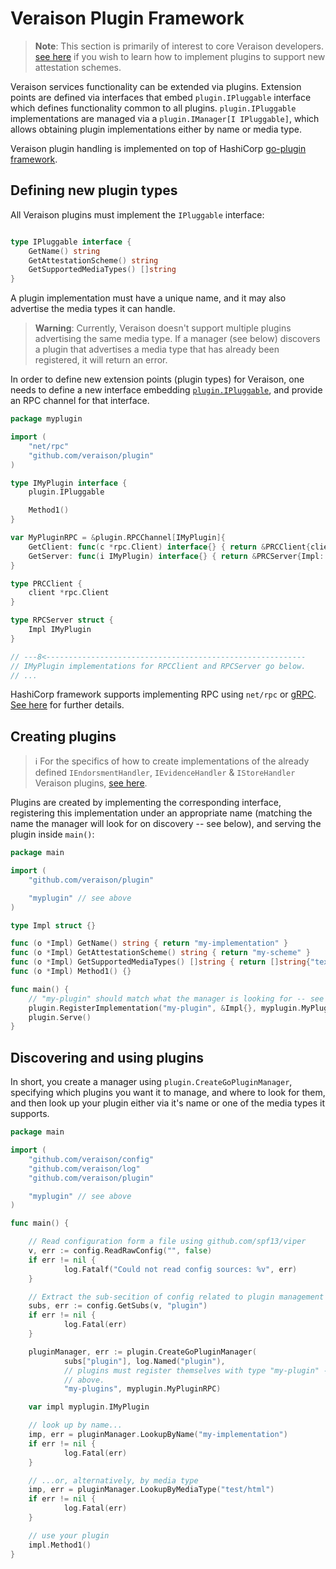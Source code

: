 # Veraison Plugin Framework

> **Note**: This section is primarily of interest to core Veraison
> developers. [see here](../scheme/README.md) if you wish to learn how to
> implement plugins to support new attestation schemes.

Veraison services functionality can be extended via plugins. Extension points
are defined via interfaces that embed `plugin.IPluggable` interface which defines
functionality common to all plugins. `plugin.IPluggable` implementations are
managed via a `plugin.IManager[I IPluggable]`, which allows obtaining plugin
implementations either by name or media type.

Veraison plugin handling is implemented on top of HashiCorp [go-plugin
framework](https://github.com/hashicorp/go-plugin).

## Defining new plugin types

All Veraison plugins must implement the `IPluggable` interface:

```go

type IPluggable interface {
	GetName() string
	GetAttestationScheme() string
	GetSupportedMediaTypes() []string
}

```

A plugin implementation must have a unique name, and it may also advertise the
media types it can handle.

> **Warning**: Currently, Veraison doesn't support multiple plugins advertising
> the same media type. If a manager (see below) discovers a plugin that
> advertises a media type that has already been registered, it will return an
> error.

In order to define new extension points (plugin types) for Veraison, one needs
to define a new interface embedding [`plugin.IPluggable`](./ipluggable.go), and
provide an RPC channel for that interface.

```go
package myplugin

import (
    "net/rpc"
    "github.com/veraison/plugin"
)

type IMyPlugin interface {
    plugin.IPluggable

    Method1()
}

var MyPluginRPC = &plugin.RPCChannel[IMyPlugin]{
    GetClient: func(c *rpc.Client) interface{} { return &PRCClient{client: c } },
    GetServer: func(i IMyPlugin) interface{} { return &PRCServer{Impl: i } },
}

type PRCClient {
    client *rpc.Client
}

type RPCServer struct {
    Impl IMyPlugin
}

// ---8<----------------------------------------------------------
// IMyPlugin implementations for RPCClient and RPCServer go below.
// ...
```

HashiCorp framework supports implementing RPC using `net/rpc` or
[gRPC](https://grpc.io/). [See
here](https://pkg.go.dev/github.com/hashicorp/go-plugin) for further details.

## Creating plugins

> :information_source: For the specifics of how to create implementations of the already
> defined `IEndorsmentHandler`, `IEvidenceHandler` & `IStoreHandler` Veraison plugins, [see
> here](../handler/README.md).

Plugins are created by implementing the corresponding interface, registering
this implementation under an appropriate name (matching the name the manager
will look for on discovery -- see below), and serving the plugin inside
`main()`:


```go
package main

import (
    "github.com/veraison/plugin"

    "myplugin" // see above
)

type Impl struct {}

func (o *Impl) GetName() string { return "my-implementation" }
func (o *Impl) GetAttestationScheme() string { return "my-scheme" }
func (o *Impl) GetSupportedMediaTypes() []string { return []string{"text/html"} }
func (o *Impl) Method1() {}

func main() {
    // "my-plugin" should match what the manager is looking for -- see below
    plugin.RegisterImplementation("my-plugin", &Impl{}, myplugin.MyPluginRPC)
    plugin.Serve()
}
```

## Discovering and using plugins

In short, you create a manager using `plugin.CreateGoPluginManager`, specifying
which plugins you want it to manage, and where to look for them, and then
look up your plugin either via it's name or one of the media types it supports.

```go
package main

import (
    "github.com/veraison/config"
    "github.com/veraison/log"
    "github.com/veraison/plugin"

    "myplugin" // see above
)

func main() {

    // Read configuration form a file using github.com/spf13/viper
    v, err := config.ReadRawConfig("", false)
    if err != nil {
            log.Fatalf("Could not read config sources: %v", err)
    }

    // Extract the sub-secition of config related to plugin management
    subs, err := config.GetSubs(v, "plugin")
    if err != nil {
            log.Fatal(err)
    }

    pluginManager, err := plugin.CreateGoPluginManager(
            subs["plugin"], log.Named("plugin"),
            // plugins must register themselves with type "my-plugin" -- see
            // above.
            "my-plugins", myplugin.MyPluginRPC)

    var impl myplugin.IMyPlugin

    // look up by name...
    imp, err = pluginManager.LookupByName("my-implementation")
    if err != nil {
            log.Fatal(err)
    }

    // ...or, alternatively, by media type
    imp, err = pluginManager.LookupByMediaType("test/html")
    if err != nil {
            log.Fatal(err)
    }

    // use your plugin
    impl.Method1()
}
```
